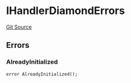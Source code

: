# IHandlerDiamondErrors
[Git Source](https://github.com/thrackle-io/rules-engine/blob/ea7b4b1d8c8b9c92a6391cd0b67fbb323cf4419d/src/common/IErrors.sol)


## Errors
### AlreadyInitialized

```solidity
error AlreadyInitialized();
```

